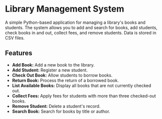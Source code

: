 # Library Management System

A simple Python-based application for managing a library's books and students. The system allows you to add and search for books, add students, check books in and out, collect fees, and remove students. Data is stored in CSV files.

## Features

- **Add Book:** Add a new book to the library.
- **Add Student:** Register a new student.
- **Check Out Book:** Allow students to borrow books.
- **Return Book:** Process the return of a borrowed book.
- **List Available Books:** Display all books that are not currently checked out.
- **Collect Fees:** Apply fees for students with more than three checked-out books.
- **Remove Student:** Delete a student's record.
- **Search Book:** Search for books by title or author.
